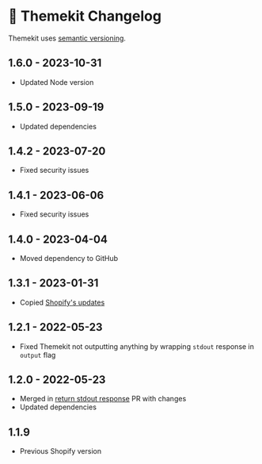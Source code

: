 # 📅 Themekit Changelog

Themekit uses [semantic versioning](https://semver.org/).

## 1.6.0 - 2023-10-31

* Updated Node version

## 1.5.0 - 2023-09-19

* Updated dependencies

## 1.4.2 - 2023-07-20

* Fixed security issues

## 1.4.1 - 2023-06-06

* Fixed security issues

## 1.4.0 - 2023-04-04

* Moved dependency to GitHub

## 1.3.1 - 2023-01-31

* Copied [Shopify's updates](https://github.com/Shopify/themekit/releases/tag/v1.3.1)

## 1.2.1 - 2022-05-23

* Fixed Themekit not outputting anything by wrapping `stdout` response in `output` flag

## 1.2.0 - 2022-05-23

* Merged in [return stdout response](https://github.com/Shopify/node-themekit/pull/98) PR with changes
* Updated dependencies

## 1.1.9

* Previous Shopify version
